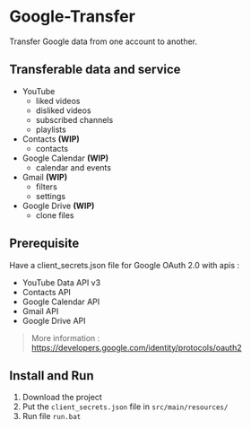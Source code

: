 # Google-Transfer
Transfer Google data from one account to another.

## Transferable data and service
* YouTube
    * liked videos
    * disliked videos
    * subscribed channels
    * playlists
* Contacts **(WIP)**
    * contacts
* Google Calendar **(WIP)**
    * calendar and events
* Gmail **(WIP)**
    * filters
    * settings
* Google Drive **(WIP)**
    * clone files

## Prerequisite
Have a client_secrets.json file for Google OAuth 2.0 with apis :
- YouTube Data API v3
- Contacts API
- Google Calendar API
- Gmail API
- Google Drive API
> More information : https://developers.google.com/identity/protocols/oauth2

## Install and Run
1. Download the project
2. Put the `client_secrets.json` file in `src/main/resources/`
3. Run file `run.bat`
